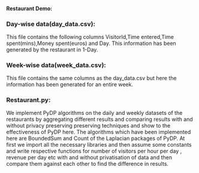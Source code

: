 #### Restaurant Demo:

### Day-wise data(day_data.csv):

This file contains the following columns VisitorId,Time entered,Time spent(mins),Money spent(euros) and Day. This information has been generated by the restaurant in 1-Day.

### Week-wise data(week_data.csv):

This file contains the same columns as the day_data.csv but here the information has been generated for an entire week.

### Restaurant.py:

We implement PyDP algorithms on the daily and weekly datasets of the restaurants by aggregating different results and comparing results with and without privacy preserving
preserving techniques and show to the effectiveness of PyDP here. The algorithms which have been implemented here are BoundedSum and Count of the Laplacian packages of PyDP. 
At first we import all the necessary libraries and then assume some constants and write respective functions for number of visitors per hour per day , revenue per day etc 
with and without privatisation of data and then compare them against each other to find the difference in results.     
